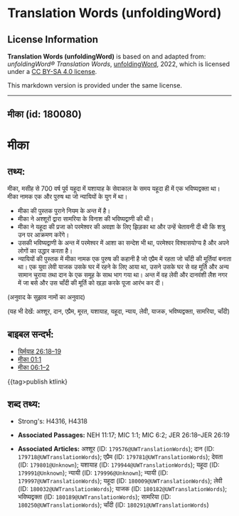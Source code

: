 # Translation Words (unfoldingWord)

## License Information

**Translation Words (unfoldingWord)** is based on and adapted from: _unfoldingWord® Translation Words_, [unfoldingWord](https://unfoldingword.org/utw), 2022, which is licensed under a [CC BY-SA 4.0 license](https://creativecommons.org/licenses/by-sa/4.0/legalcode.en).

This markdown version is provided under the same license.



--------------------------------

## मीका (id: 180080)

मीका
====

तथ्य:
-----

मीका, मसीह से 700 वर्ष पूर्व यहूदा में यशायाह के सेवाकाल के समय यहूदा ही में एक भविष्यद्वक्ता था। मीका नामक एक और पुरुष था जो न्यायियों के युग में था।

* मीका की पुस्तक पुराने नियम के अन्त में है।
* मीका ने अश्शूरों द्वारा सामरिया के विनाश की भविष्यद्वाणी की थी।
* मीका ने यहूदा की प्रजा को परमेश्वर की अवज्ञा के लिए झिड़का था और उन्हें चेतावनी दी थी कि शत्रु उन पर आक्रमण करेंगे।
* उसकी भविष्यद्वाणी के अन्त में परमेश्वर में आशा का सन्देश भी था, परमेश्वर विश्वासयोग्य है और अपने लोगों का उद्धार करता है।
* न्यायियों की पुस्तक में मीका नामक एक पुरुष की कहानी है जो एप्रैम में रहता जो चाँदी की मूर्तियां बनाता था। एक युवा लेवी याजक उसके घर में रहने के लिए आया था, उसने उसके घर से वह मूर्ति और अन्य सामान चुराया तथा दान के एक समूह के साथ भाग गया था। अन्त में वह लेवी और दानवंशी लैश नगर में जा बसे और उस चाँदी की मूर्ति को खड़ा करके पूजा आरंभ कर दी।

(अनुवाद के सुझाव नामों का अनुवाद)

(यह भी देखें: अश्शूर, दान, एप्रैम, मूरत, यशायाह, यहूदा, न्याय, लेवी, याजक, भविष्यद्वक्ता, सामरिया, चाँदी)

बाइबल सन्दर्भ:
--------------

* [यिर्मयाह 26:18–19](https://ref.ly/Jer26:18-Jer26:19)
* [मीका 01:1](https://ref.ly/Mic1:1)
* [मीका 06:1–2](https://ref.ly/Mic6:1-Mic6:2)

{{tag\>publish ktlink}

शब्द तथ्य:
----------

* Strong's: H4316, H4318

* **Associated Passages:** NEH 11:17; MIC 1:1; MIC 6:2; JER 26:18–JER 26:19
* **Associated Articles:** अश्शूर (ID: `179576@UWTranslationWords`); दान (ID: `179718@UWTranslationWords`); एप्रैम (ID: `179781@UWTranslationWords`); देवता (ID: `179801@Unknown`); यशायाह (ID: `179944@UWTranslationWords`); यहूदा (ID: `179991@Unknown`); न्यायी (ID: `179996@Unknown`); न्यायी (ID: `179997@UWTranslationWords`); यहूदा (ID: `180009@UWTranslationWords`); लेवी (ID: `180032@UWTranslationWords`); याजक (ID: `180182@UWTranslationWords`); भविष्यद्वक्ता (ID: `180189@UWTranslationWords`); सामरिया (ID: `180250@UWTranslationWords`); चाँदी (ID: `180291@UWTranslationWords`)

